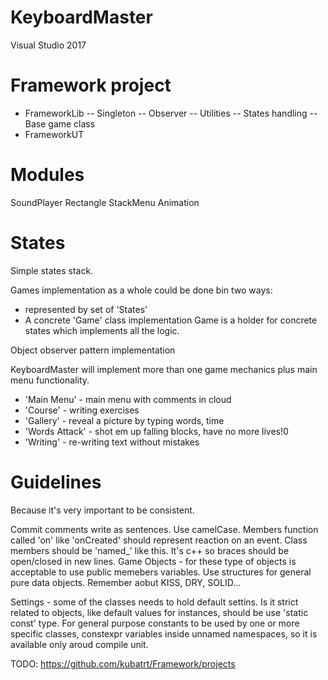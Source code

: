 KeyboardMaster
==============
Visual Studio 2017


Framework project
=================
- FrameworkLib
-- Singleton
-- Observer
-- Utilities
-- States handling
-- Base game class
- FrameworkUT

Modules
=======
SoundPlayer
Rectangle
StackMenu
Animation

States
======
Simple states stack.

Games implementation as a whole could be done bin two ways:
- represented by set of 'States'
- A concrete 'Game' class implementation 
Game is a holder for concrete states which implements all the logic.

Object observer pattern implementation

KeyboardMaster will implement more than one game mechanics plus main menu functionality.
- 'Main Menu' - main menu with comments in cloud
- 'Course' - writing exercises
- 'Gallery' - reveal a picture by typing words, time
- 'Words Attack' - shot em up falling blocks, have no more lives!0
- 'Writing' - re-writing text without mistakes


Guidelines
==========
Because it's very important to be consistent.

Commit comments write as sentences.
Use camelCase.
Members function called 'on' like 'onCreated' should represent reaction on an event.
Class members should be 'named_' like this.
It's c++ so braces should be open/closed in new lines.
Game Objects - for these type of objects is acceptable to use public memebers variables.
Use structures for general pure data objects.
Remember aobut KISS, DRY, SOLID...

Settings - some of the classes needs to hold default settins. Is it strict related to objects, like default values for instances,
should be use 'static const' type. For general purpose constants to be used by one or more specific classes, constexpr variables
inside unnamed namespaces, so it is available only aroud compile unit.

TODO:
https://github.com/kubatrt/Framework/projects
